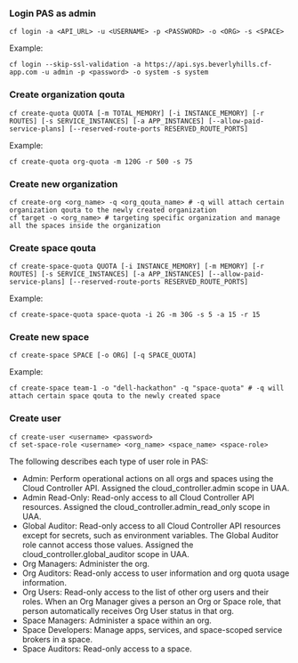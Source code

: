 ### Login PAS as admin
```shell
cf login -a <API_URL> -u <USERNAME> -p <PASSWORD> -o <ORG> -s <SPACE>
```
Example:
```shell
cf login --skip-ssl-validation -a https://api.sys.beverlyhills.cf-app.com -u admin -p <password> -o system -s system
```

### Create organization qouta
```shell
cf create-quota QUOTA [-m TOTAL_MEMORY] [-i INSTANCE_MEMORY] [-r ROUTES] [-s SERVICE_INSTANCES] [-a APP_INSTANCES] [--allow-paid-service-plans] [--reserved-route-ports RESERVED_ROUTE_PORTS]
```
Example:
```shell
cf create-quota org-quota -m 120G -r 500 -s 75
```

### Create new organization
```shell
cf create-org <org_name> -q <org_qouta_name> # -q will attach certain organization qouta to the newly created organization 
cf target -o <org_name> # targeting specific organization and manage all the spaces inside the organization
```

### Create space qouta
```shell
cf create-space-quota QUOTA [-i INSTANCE_MEMORY] [-m MEMORY] [-r ROUTES] [-s SERVICE_INSTANCES] [-a APP_INSTANCES] [--allow-paid-service-plans] [--reserved-route-ports RESERVED_ROUTE_PORTS]
```

Example:
```shell
cf create-space-quota space-quota -i 2G -m 30G -s 5 -a 15 -r 15
```

### Create new space
```shell
cf create-space SPACE [-o ORG] [-q SPACE_QUOTA]
```
Example:
```shell
cf create-space team-1 -o "dell-hackathon" -q "space-quota" # -q will attach certain space qouta to the newly created space
```

### Create user
```shell
cf create-user <username> <password>
cf set-space-role <username> <org_name> <space_name> <space-role> 
```
The following describes each type of user role in PAS:

- Admin: Perform operational actions on all orgs and spaces using the Cloud Controller API. Assigned the cloud_controller.admin scope in UAA.
- Admin Read-Only: Read-only access to all Cloud Controller API resources. Assigned the cloud_controller.admin_read_only scope in UAA.
- Global Auditor: Read-only access to all Cloud Controller API resources except for secrets, such as environment variables. The Global Auditor role cannot access those values. Assigned the cloud_controller.global_auditor scope in UAA.
- Org Managers: Administer the org.
- Org Auditors: Read-only access to user information and org quota usage information.
- Org Users: Read-only access to the list of other org users and their roles. When an Org Manager gives a person an Org or Space role, that person automatically receives Org User status in that org.
- Space Managers: Administer a space within an org.
- Space Developers: Manage apps, services, and space-scoped service brokers in a space.
- Space Auditors: Read-only access to a space.
